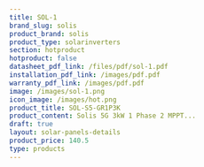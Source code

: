 ```yaml
---
title: SOL-1
brand_slug: solis
product_brand: solis
product_type: solarinverters
section: hotproduct
hotproduct: false
datasheet_pdf_link: /files/pdf/sol-1.pdf
installation_pdf_link: /images/pdf.pdf
warranty_pdf_link: /images/pdf.pdf
image: /images/sol-1.png
icon_image: /images/hot.png
product_title: SOL-S5-GR1P3K
product_content: Solis 5G 3kW 1 Phase 2 MPPT...
draft: true
layout: solar-panels-details
product_price: 140.5
type: products
---
```

